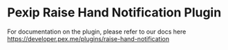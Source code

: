 # Pexip Raise Hand Notification Plugin

For documentation on the plugin, please refer to our docs here https://developer.pex.me/plugins/raise-hand-notification